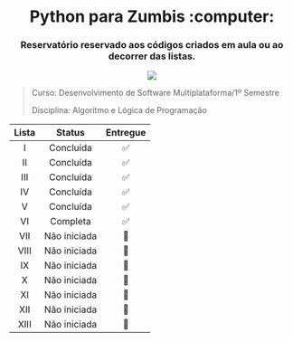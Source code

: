 <h1 align="center">Python para Zumbis :computer:</h1>
<h3 align="center">Reservatório reservado aos códigos criados em aula ou ao decorrer das listas.</h3>
<p align="center"><img src="https://img.shields.io/badge/Python-3776AB?style=for-the-badge&logo=python&logoColor=white"></img></p>

> Curso: Desenvolvimento de Software Multiplataforma/1º Semestre
>
> Disciplina: Algorítmo e Lógica de Programação

Lista | Status | Entregue
|:---:|:------:|:-------:|
I | Concluída | :white_check_mark:
II | Concluída | :white_check_mark:
III | Concluída | :white_check_mark:
IV | Concluída | :white_check_mark:
V | Concluída | :white_check_mark:
VI | Completa | :white_check_mark:
VII | Não iniciada | :black_square_button:
VIII | Não iniciada | :black_square_button:
IX | Não iniciada | :black_square_button:
X | Não iniciada | :black_square_button:
XI | Não iniciada | :black_square_button:
XII | Não iniciada | :black_square_button:
XIII | Não iniciada | :black_square_button:
